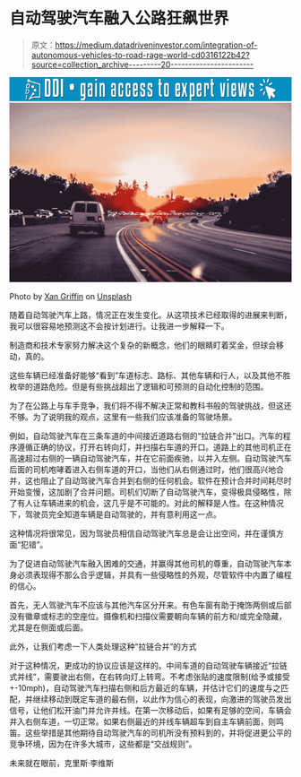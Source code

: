 # 自动驾驶汽车融入公路狂飙世界

> 原文：<https://medium.datadriveninvestor.com/integration-of-autonomous-vehicles-to-road-rage-world-cd0316122b42?source=collection_archive---------20----------------------->

[![](img/c5009d1cffee5c615ffc1778fb1b1160.png)](http://www.track.datadriveninvestor.com/1B9E)![](img/7c94302dcf9be27308d89292e00c977b.png)

Photo by [Xan Griffin](https://unsplash.com/@xangriffin?utm_source=medium&utm_medium=referral) on [Unsplash](https://unsplash.com?utm_source=medium&utm_medium=referral)

随着自动驾驶汽车上路，情况正在发生变化。从这项技术已经取得的进展来判断，我可以很容易地预测这不会按计划进行。让我进一步解释一下。

制造商和技术专家努力解决这个复杂的新概念，他们的眼睛盯着奖金，但球会移动，真的。

这些车辆已经准备好能够“看到”车道标志、路标、其他车辆和行人，以及其他不胜枚举的道路危险。但是有些挑战超出了逻辑和可预测的自动化控制的范围。

为了在公路上与车手竞争，我们将不得不解决正常和教科书般的驾驶挑战，但这还不够。为了说明我的观点，这里有一些我们应该准备的驾驶场景。

例如，自动驾驶汽车在三条车道的中间接近道路右侧的“拉链合并”出口。汽车的程序遵循正确的协议，打开右转向灯，并扫描右车道的开口。道路上的其他司机正在高速超过右侧的一辆自动驾驶汽车，并在它前面疾驰，以并入左侧。自动驾驶汽车后面的司机咆哮着进入右侧车道的开口，当他们从右侧通过时，他们很高兴地合并，这也阻止了自动驾驶汽车合并到右侧的任何机会。软件在预计合并时间耗尽时开始变慢，这加剧了合并问题。司机们切断了自动驾驶汽车，变得极具侵略性，除了有人让车辆进来的机会，这几乎是不可能的。对此的解释是人性。在这种情况下，驾驶员完全知道车辆是自动驾驶的，并有意利用这一点。

这种情况将很常见，因为驾驶员相信自动驾驶汽车总是会让出空间，并在谨慎方面“犯错”。

为了促进自动驾驶汽车融入困难的交通，并赢得其他司机的尊重，自动驾驶汽车本身必须表现得不那么合乎逻辑，并具有一些侵略性的外观，尽管软件中内置了编程的信心。

首先，无人驾驶汽车不应该与其他汽车区分开来。有色车窗有助于掩饰两侧或后部没有徽章或标志的空座位。摄像机和扫描仪需要朝向车辆的前方和/或完全隐藏，尤其是在侧面或后面。

此外，让我们考虑一下人类处理这种“拉链合并”的方式

对于这种情况，更成功的协议应该是这样的。中间车道的自动驾驶车辆接近“拉链式并线”，需要驶出右侧，在右转向灯上转弯。不考虑张贴的速度限制(给予或接受+-10mph)，自动驾驶汽车扫描右侧和后方最近的车辆，并估计它们的速度与之匹配，并继续移动到既定车道的最右侧，以此作为信心的表现，向激进的驾驶员发出信号，让他们松开油门并允许并线。在第一次移动后，如果有足够的空间，车辆会并入右侧车道，一切正常。如果右侧最近的并线车辆超车到自主车辆前面，则鸣笛。这些举措是其他期待自动驾驶汽车的司机所没有预料到的，并将促进更公平的竞争环境，因为在许多大城市，这些都是“交战规则”。

未来就在眼前，克里斯·李维斯